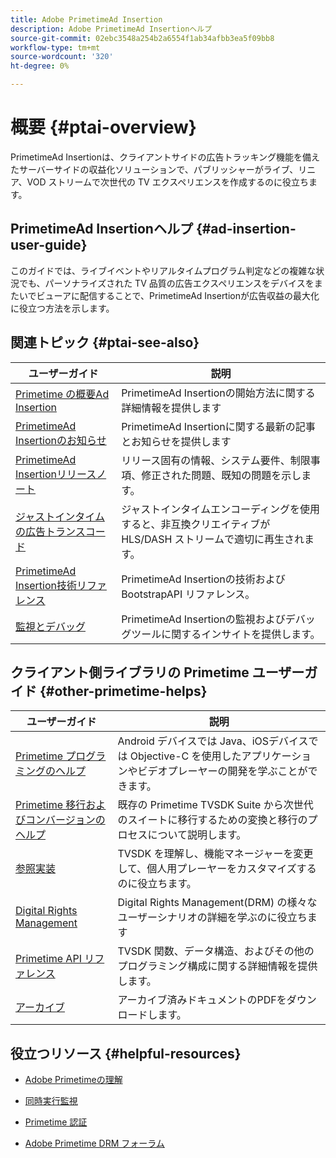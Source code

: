 ```yaml
---
title: Adobe PrimetimeAd Insertion
description: Adobe PrimetimeAd Insertionヘルプ
source-git-commit: 02ebc3548a254b2a6554f1ab34afbb3ea5f09bb8
workflow-type: tm+mt
source-wordcount: '320'
ht-degree: 0%

---
```


# 概要 {#ptai-overview}

PrimetimeAd Insertionは、クライアントサイドの広告トラッキング機能を備えたサーバーサイドの収益化ソリューションで、パブリッシャーがライブ、リニア、VOD ストリームで次世代の TV エクスペリエンスを作成するのに役立ちます。

## PrimetimeAd Insertionヘルプ {#ad-insertion-user-guide}

このガイドでは、ライブイベントやリアルタイムプログラム判定などの複雑な状況でも、パーソナライズされた TV 品質の広告エクスペリエンスをデバイスをまたいでビューアに配信することで、PrimetimeAd Insertionが広告収益の最大化に役立つ方法を示します。

## 関連トピック {#ptai-see-also}

| ユーザーガイド | 説明 |
|---|---|
| [Primetime の概要Ad Insertion](getting-started/get-started-overview.md) | PrimetimeAd Insertionの開始方法に関する詳細情報を提供します |
| [PrimetimeAd Insertionのお知らせ](announcements/overview.md) | PrimetimeAd Insertionに関する最新の記事とお知らせを提供します |
| [PrimetimeAd Insertionリリースノート](../release-notes/ptai-20x-release-notes.md) | リリース固有の情報、システム要件、制限事項、修正された問題、既知の問題を示します。 |
| [ジャストインタイムの広告トランスコード](just-in-time-transcoding/jit-transcoding-overview.md) | ジャストインタイムエンコーディングを使用すると、非互換クリエイティブが HLS/DASH ストリームで適切に再生されます。 |
| [PrimetimeAd Insertion技術リファレンス](/help/primetime-ad-insertion/technical-reference/bootstrap-api.md) | PrimetimeAd Insertionの技術およびBootstrapAPI リファレンス。 |
| [監視とデバッグ](/help/primetime-ad-insertion/performance-monitoring-debugging-reporting/performance-overview.md) | PrimetimeAd Insertionの監視およびデバッグツールに関するインサイトを提供します。 |

## クライアント側ライブラリの Primetime ユーザーガイド {#other-primetime-helps}

| ユーザーガイド | 説明 |
|---|---|
| [Primetime プログラミングのヘルプ](../programming/home.md) | Android デバイスでは Java、iOSデバイスでは Objective-C を使用したアプリケーションやビデオプレーヤーの開発を学ぶことができます。 |
| [Primetime 移行およびコンバージョンのヘルプ](../migration-guides/home.md) | 既存の Primetime TVSDK Suite から次世代のスイートに移行するための変換と移行のプロセスについて説明します。 |
| [参照実装](../android-reference-implementation/home.md) | TVSDK を理解し、機能マネージャーを変更して、個人用プレーヤーをカスタマイズするのに役立ちます。 |
| [Digital Rights Management](../digital-rights-management/home.md) | Digital Rights Management(DRM) の様々なユーザーシナリオの詳細を学ぶのに役立ちます |
| [Primetime API リファレンス](../reference/api-references.md) | TVSDK 関数、データ構造、およびその他のプログラミング構成に関する詳細情報を提供します。 |
| [アーカイブ](https://helpx.adobe.com/primetime/archives.html) | アーカイブ済みドキュメントのPDFをダウンロードします。 |

## 役立つリソース {#helpful-resources}

* [Adobe Primetimeの理解](https://www.adobe.com/in/marketing/primetime.html)

* [同時実行監視](https://tve.helpdocsonline.com/concurrency-monitoring-introduction)

* [Primetime 認証](https://tve.helpdocsonline.com/home)

* [Adobe Primetime DRM フォーラム](https://forums.adobe.com/community/adobe_access)

